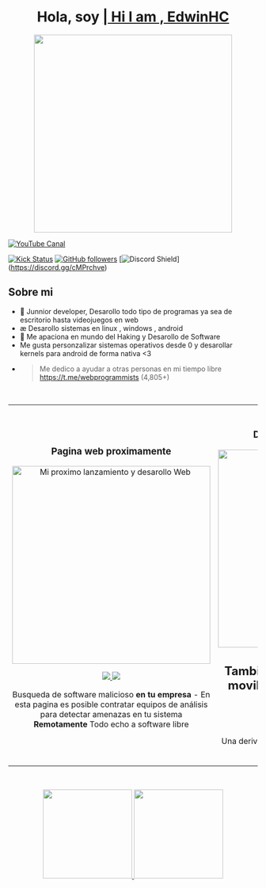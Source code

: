 <div align="center">
<h1 align="center">Hola, soy <a href="https://github.com/SLAYER-CODE"> | Hi I am , Edwin<strong>HC</strong></a> </h1>
  <img width="400px"   src="https://user-images.githubusercontent.com/51754456/232124736-297b7528-967d-4f71-b433-f5cbc2437f31.png">
</div>


[![YouTube Canal ](https://img.shields.io/youtube/channel/subscribers/UCIjEgHA1vatSR2K4rfcdNRg?style=social)](https://www.youtube.com/@edwinpazss.-1798)

[![Kick Status](https://img.shields.io/twitch/status/aristidevs?style=social)](https://kick.com/steanfan22)
[![GitHub followers](https://img.shields.io/github/followers/arisguimera?style=social)](https://github.com/ArisGuimera)
[![Discord Shield](https://discordapp.com/api/guilds/807719549075980308/widget.png?style=shield)] (https://discord.gg/cMPrchve)

## Sobre mi

- 📲 Junnior developer, Desarollo todo tipo de programas ya sea de escritorio hasta videojuegos en web
- æ Desarollo sistemas en linux , windows , android 
- 🎥 Me apaciona en mundo del Haking y Desarollo de Software 
- Me gusta personzalizar sistemas operativos desde 0 y desarollar kernels para android de forma nativa <3
- > Me dedico a ayudar a otras personas en mi tiempo libre https://t.me/webprogrammists (4,805+)
<br>



<table>
<tr>
<td width="50%">
<h3 align="center">Pagina web proximamente </h3>
<div align="center">
<a href="https://appndcc.web.app/" target="_blank"><img src="https://user-images.githubusercontent.com/51754456/232114455-822d6b7d-c018-4e72-928b-423326262fd2.png" width="400" alt="Mi proximo lanzamiento y desarollo Web"></a>


<p>
<a href="https://github.com/ArisGuimera/Android-Expert" target="_blank">
<img src="[https://user-images.githubusercontent.com/51754456/232114455-822d6b7d-c018-4e72-928b-423326262fd2.png](https://user-images.githubusercontent.com/51754456/232114690-a36585e0-742a-4f42-ab94-85f1ebcc2a74.png)">

  
</a>
<a href="https://youtu.be/vJapzH_46a8" target="_blank">
<img src="https://img.shields.io/badge/-Youtube-green?style=for-the-badge&color=fbfc40">
</a>
</p>
<p> Busqueda de software malicioso <strong> en tu empresa </strong> - En esta pagina es posible contratar equipos de análisis para detectar amenazas en tu sistema <strong> Remotamente </strong> Todo echo a software libre </p>
</div>
                                                                                      
</td>



<td width="50%">
               <br>
<h3 align="center">Desarollos en base de datos</h3>
<div align="center">                                       
<a href="https://github.com/ArisGuimera/SimpleAndroidMVVM" target="_blank"><img src="https://user-images.githubusercontent.com/51754456/232123897-d9cfd904-0203-42ff-b206-cd60fa5be464.png" width="400" alt="Modelo Base de datos UML"></a>
  
## Tambien desarollo Aplicaciones moviles de forma colavorativa:


</a>
<a href="https://youtu.be/vJapzH_46a8" target="_blank">
<img src="https://i.imgur.com/lo7vft5.png">
</a>

  
<br>
<p>
<a href="https://github.com/ArisGuimera/SimpleAndroidMVVM" target="_blank">
<img src="https://img.shields.io/badge/C%C3%93DIGO-80ffaa?style=for-the-badge&logo=github&logoColor=black">
</a>
  
  
<a href="https://github.com/awesomeWM/awesome" target="_blank">
<img src="https://user-images.githubusercontent.com/51754456/232123381-1559c2a5-6f57-4eee-901a-a5f69808d490.png">
</a>
</p>
  </p>Una derivacion de awesome, con un tema derivado de yoru, <strong >PROXIMAMENTE</strong></p>
</div>                                                             
</table>                                                                                 
</div>
<br>


<p align="center">
<a href="https://github.com/ArisGuimera">
  <img height="180em" src="https://github-readme-stats-eight-theta.vercel.app/api?username=ArisGuimera&show_icons=true&theme=algolia&include_all_commits=true&count_private=true"/>
  <img height="180em" src="https://github-readme-stats-eight-theta.vercel.app/api/top-langs/?username=ArisGuimera&layout=compact&langs_count=8&theme=algolia"/>
</a>
</p>
